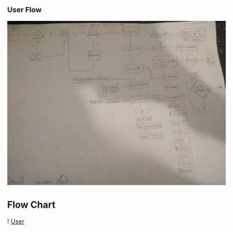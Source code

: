 ### **User Flow**

![User](https://github.com/ReikaMoss/User-Flow/blob/master/Imagenes/IMG_20180822_231421.jpg?raw=true)

## **Flow Chart**

! [User](https://github.com/ReikaMoss/User-Flow/blob/master/Imagenes/IMG_20180822_231450.jpg?raw=true)
